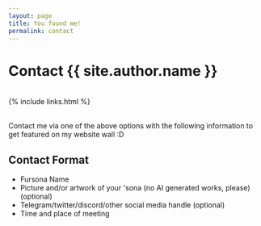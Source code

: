 ```yaml
---
layout: page
title: You found me!
permalink: contact
---
```


# Contact {{ site.author.name }}

<br>

<div class="jumbotron text-center">
{% include links.html %}
</div>

<br>

Contact me via one of the above options with the following information to get featured on my website wall :D

## Contact Format

- Fursona Name
- Picture and/or artwork of your 'sona (no AI generated works, please) (optional)
- Telegram/twitter/discord/other social media handle (optional)
- Time and place of meeting